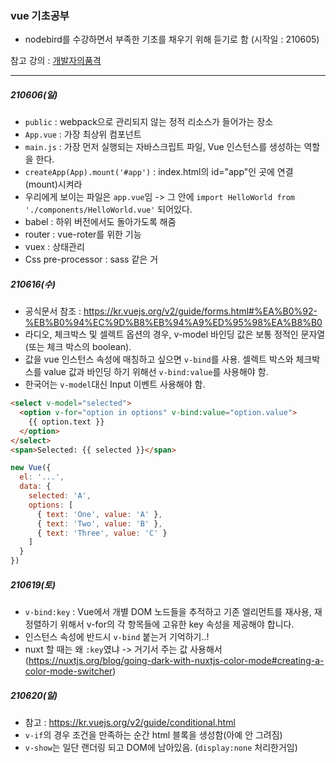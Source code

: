 ### vue 기초공부

* nodebird를 수강하면서 부족한 기초를 채우기 위해 듣기로 함 (시작일 : 210605)

참고 강의 : [개발자의품격](https://www.inflearn.com/course/vue-%EC%A0%9C%EB%8C%80%EB%A1%9C-%EB%B0%B0%EC%9B%8C%EB%B3%B4%EA%B8%B0/dashboard)

***

##### 210606(일)
* `public` : webpack으로 관리되지 않는 정적 리소스가 들어가는 장소
* `App.vue` : 가장 최상위 컴포넌트
* `main.js` : 가장 먼저 실행되는 자바스크립트 파일, Vue 인스턴스를 생성하는 역할을 한다.
* `createApp(App).mount('#app')` : index.html의 id="app"인 곳에 연결(mount)시켜라
* 우리에게 보이는 파일은 `app.vue`임 -> 그 안에 `import HelloWorld from './components/HelloWorld.vue'` 되어있다.
* babel : 하위 버전에서도 돌아가도록 해줌
* router : vue-roter를 위한 기능
* vuex : 상태관리
* Css pre-processor : sass 같은 거

##### 210616(수)
* 공식문서 참조 : https://kr.vuejs.org/v2/guide/forms.html#%EA%B0%92-%EB%B0%94%EC%9D%B8%EB%94%A9%ED%95%98%EA%B8%B0
* 라디오, 체크박스 및 셀렉트 옵션의 경우, v-model 바인딩 값은 보통 정적인 문자열(또는 체크 박스의 boolean).
* 값을 vue 인스턴스 속성에 매칭하고 싶으면 `v-bind`를 사용. 셀렉트 박스와 체크박스를 value 값과 바인딩 하기 위해선 `v-bind:value`를 사용해야 함.
* 한국어는 `v-model`대신 Input 이벤트 사용해야 함.
```html
<select v-model="selected">
  <option v-for="option in options" v-bind:value="option.value">
    {{ option.text }}
  </option>
</select>
<span>Selected: {{ selected }}</span>
```
```javascript
new Vue({
  el: '...',
  data: {
    selected: 'A',
    options: [
      { text: 'One', value: 'A' },
      { text: 'Two', value: 'B' },
      { text: 'Three', value: 'C' }
    ]
  }
})

```

##### 210619(토)
* `v-bind:key` :  Vue에서 개별 DOM 노드들을 추적하고 기존 엘리먼트를 재사용, 재정렬하기 위해서 v-for의 각 항목들에 고유한 key 속성을 제공해야 합니다.
* 인스턴스 속성에 반드시 `v-bind` 붙는거 기억하기..!
* nuxt 할 때는 왜 `:key`였냐 -> 거기서 주는 값 사용해서 (https://nuxtjs.org/blog/going-dark-with-nuxtjs-color-mode#creating-a-color-mode-switcher)

##### 210620(일)
* 참고 : https://kr.vuejs.org/v2/guide/conditional.html
* `v-if`의 경우 조건을 만족하는 순간 html 블록을 생성함(아예 안 그려짐)
* `v-show`는 일단 랜더링 되고 DOM에 남아있음. (`display:none` 처리한거임)